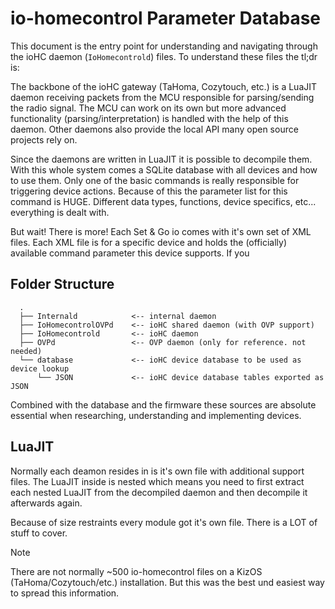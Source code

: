 # io-homecontrol Parameter Database

This document is the entry point for understanding and navigating through the ioHC daemon (`IoHomecontrold`) files. To understand these files the tl;dr is:

The backbone of the ioHC gateway (TaHoma, Cozytouch, etc.) is a LuaJIT daemon receiving packets from the MCU responsible for parsing/sending the radio signal.
The MCU can work on its own but more advanced functionality (parsing/interpretation) is handled with the help of this daemon. Other daemons also provide the local API many open source projects rely on.

Since the daemons are written in LuaJIT it is possible to decompile them. With this whole system comes a SQLite database with all devices and how to use them.
Only one of the basic commands is really responsible for triggering device actions. Because of this the parameter list for this command is HUGE. Different data types, functions, device specifics, etc... everything is dealt with.

But wait! There is more! Each Set & Go io comes with it's own set of XML files. Each XML file is for a specific device and holds the (officially) available command parameter this device supports. If you

## Folder Structure

``` ascii
  .
  ├── Internald            <-- internal daemon
  ├── IoHomecontrolOVPd    <-- ioHC shared daemon (with OVP support)
  ├── IoHomecontrold       <-- ioHC daemon
  ├── OVPd                 <-- OVP daemon (only for reference. not needed)
  └── database             <-- ioHC device database to be used as device lookup
      └── JSON             <-- ioHC device database tables exported as JSON
```

Combined with the database and the firmware these sources are absolute essential when researching, understanding and implementing devices.

## LuaJIT

Normally each deamon resides in is it's own file with additional support files. The LuaJIT inside is nested which means you need to first extract each nested LuaJIT from the decompiled daemon and then decompile it afterwards again.

Because of size restraints every module got it's own file. There is a LOT of stuff to cover.

> [!NOTE]
> There are not normally ~500 io-homecontrol files on a KizOS (TaHoma/Cozytouch/etc.) installation. But this was the best und easiest way to spread this information.

<!-- TODO fix
- io-homecontrold: The ioHome lua daemon
  - Thi
- internald: The internal Overkiz daemon
- lib: The Overkiz library glueing it all together

## History

After trying every LuaJIT decompiler out there i was happy with the files i had. They had at least some information in it.
-->
